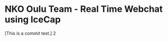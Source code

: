
NKO Oulu Team - Real Time Webchat using IceCap
==============================================


[This is a commit test.] 2
